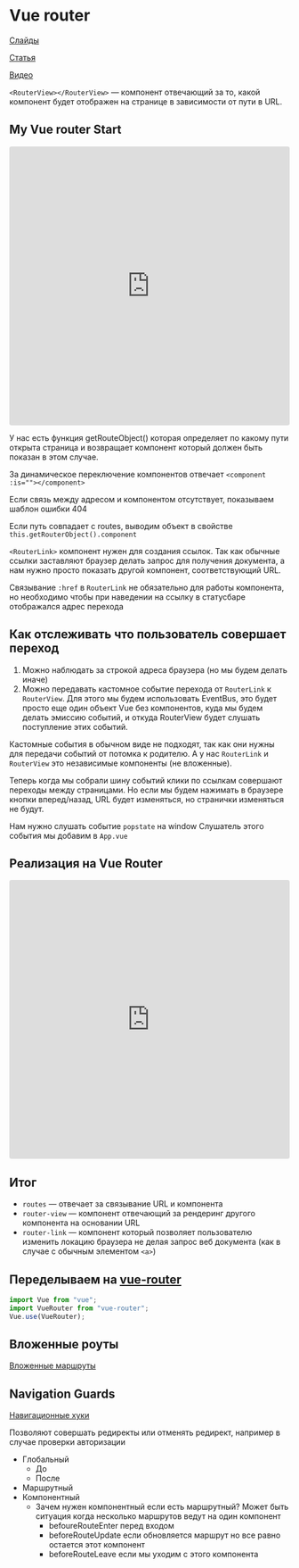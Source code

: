 # Vue router

[Слайды](https://speakerdeck.com/djirdehh/understanding-client-side-routing-with-vue-dot-js?slide=41)

[Статья](https://css-tricks.com/build-a-custom-vue-router/)

[Видео](https://www.youtube.com/watch?v=YFnimUl8Qjo&feature=youtu.be)

`<RouterView></RouterView>` — компонент отвечающий за то, какой компонент будет отображен на странице в зависимости от пути в URL.

## My Vue router Start

<iframe src="https://codesandbox.io/embed/j92lrvox3?fontsize=14" title="Vue MyRouter Start" style="width:100%; height:500px; border:0; border-radius: 4px; overflow:hidden;" sandbox="allow-modals allow-forms allow-popups allow-scripts allow-same-origin"></iframe>

У нас есть функция getRouteObject() которая определяет по какому пути открыта страница и возвращает компонент который должен быть показан в этом случае.

За динамическое переключение компонентов отвечает `<component :is=""></component>`

Если связь между адресом и компонентом отсутствует, показываем шаблон ошибки 404

Если путь совпадает с routes, выводим объект в свойстве `this.getRouterObject().component`

`<RouterLink>` компонент нужен для создания ссылок. Так как обычные ссылки заставляют браузер делать запрос для получения документа, а нам нужно просто показать другой компонент, соответствующий URL.

Связывание `:href` в `RouterLink` не обязательно для работы компонента, но необходимо чтобы при наведении на ссылку в статусбаре отображался адрес перехода

## Как отслеживать что пользователь совершает переход

1. Можно наблюдать за строкой адреса браузера (но мы будем делать иначе)
2. Можно передавать кастомное событие перехода от `RouterLink` к `RouterView`. Для этого мы будем использовать EventBus, это будет просто еще один объект Vue без компонентов, куда мы будем делать эмиссию событий, и откуда RouterView будет слушать поступление этих событий.

Кастомные события в обычном виде не подходят, так как они нужны для передачи событий от потомка к родителю. А у нас `RouterLink` и `RouterView` это независимые компоненты (не вложенные).

Теперь когда мы собрали шину событий клики по ссылкам совершают переходы между страницами. Но если мы будем нажимать в браузере кнопки вперед/назад, URL будет изменяться, но странички изменяться не будут.

Нам нужно слушать событие `popstate` на window
Слушатель этого события мы добавим в `App.vue`


## Реализация на Vue Router

<iframe src="https://codesandbox.io/embed/82rylzyq2j?fontsize=14" title="VueRouter Pokemons" style="width:100%; height:500px; border:0; border-radius: 4px; overflow:hidden;" sandbox="allow-modals allow-forms allow-popups allow-scripts allow-same-origin"></iframe>

## Итог

- `routes` — отвечает за связывание URL и компонента
- `router-view` — компонент отвечающий за рендеринг другого компонента на основании URL
- `router-link` — компонент который позволяет пользователю изменить локацию браузера не делая запрос веб документа (как в случае с обычным элементом `<a>`)

## Переделываем на [vue-router](https://router.vuejs.org/ru/)

```javascript
import Vue from "vue";
import VueRouter from "vue-router";
Vue.use(VueRouter);
```

## Вложенные роуты

[Вложенные маршруты](https://router.vuejs.org/ru/guide/essentials/nested-routes.html)

## Navigation Guards

[Навигационные хуки](https://router.vuejs.org/ru/guide/advanced/navigation-guards.html)

Позволяют совершать редиректы или отменять редирект, например в случае проверки авторизации

- Глобальный
  - До
  - После
- Маршрутный
- Компонентный
  - Зачем нужен компонентный если есть маршрутный? Может быть ситуация когда несколько маршрутов ведут на один компонент
    - befoureRouteEnter перед входом
    - beforeRouteUpdate если обновляется маршрут но все равно остается этот компонент
    - beforeRouteLeave если мы уходим с этого компонента
